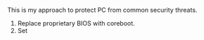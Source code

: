 This is my approach to protect PC from common security threats.
1. Replace proprietary BIOS with coreboot.
2. Set 
